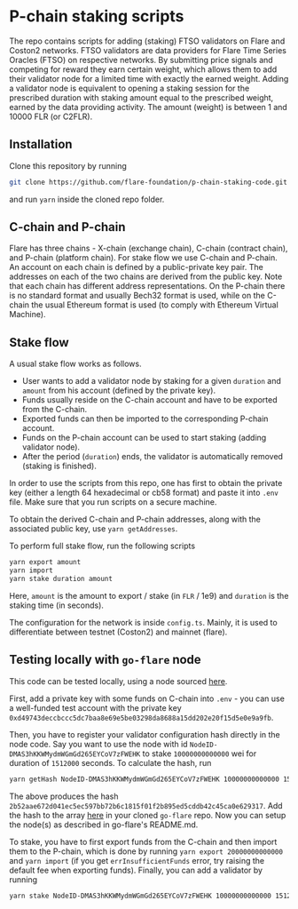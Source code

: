 # P-chain staking scripts

The repo contains scripts for adding (staking) FTSO validators on Flare and Coston2 networks. FTSO validators are data providers for Flare Time Series Oracles (FTSO) on respective networks. By submitting price signals and competing for reward they earn certain weight, which allows them to add their validator node for a limited time with exactly the earned weight. Adding a validator node is equivalent to opening a staking session for the prescribed duration with staking amount equal to the prescribed weight, earned by the data providing activity. The amount (weight) is between 1 and 10000 FLR (or C2FLR).  

## Installation
Clone this repository by running 
```bash
git clone https://github.com/flare-foundation/p-chain-staking-code.git
```
and run `yarn` inside the cloned repo folder.

## C-chain and P-chain

Flare has three chains - X-chain (exchange chain), C-chain (contract chain), and P-chain (platform chain). For stake flow we use C-chain and P-chain. 
An account on each chain is defined by a public-private key pair. The addresses on each of the two chains are derived from the public key.
Note that each chain has different address representations. On the P-chain there is no standard format and usually Bech32 format is used,
while on the C-chain the usual Ethereum format is used (to comply with Ethereum Virtual Machine).

## Stake flow

A usual stake flow works as follows.
- User wants to add a validator node by staking for a given `duration` and `amount` from his account (defined by the private key).
- Funds usually reside on the C-chain account and have to be exported from the C-chain.
- Exported funds can then be imported to the corresponding P-chain account.
- Funds on the P-chain account can be used to start staking (adding validator node).
- After the period (`duration`) ends, the validator is automatically removed (staking is finished).

In order to use the scripts from this repo, one has first to obtain the private key (either a length 64 hexadecimal or cb58 format) and paste it into `.env` file.
Make sure that you run scripts on a secure machine.

To obtain the derived C-chain and P-chain addresses, along with the associated public key, use `yarn getAddresses`.

To perform full stake flow, run the following scripts
```bash
yarn export amount
yarn import
yarn stake duration amount
```

Here, `amount` is the amount to export / stake (in `FLR` / 1e9) and `duration` is the staking time (in seconds).

The configuration for the network is inside `config.ts`. Mainly, it is used to differentiate between testnet (Coston2) and mainnet (flare).

## Testing locally with `go-flare` node

This code can be tested locally, using a node sourced [here](https://github.com/flare-foundation/go-flare).

First, add a private key with some funds on C-chain into `.env` - you can use a well-funded test account
with the private key `0xd49743deccbccc5dc7baa8e69e5be03298da8688a15dd202e20f15d5e0e9a9fb`.

Then, you have to register your validator configuration hash directly in the node code.
Say you want to use the node with id `NodeID-DMAS3hKKWMydmWGmGd265EYCoV7zFWEHK` to stake `10000000000000` wei
for duration of `1512000` seconds. To calculate the hash, run
```bash
yarn getHash NodeID-DMAS3hKKWMydmWGmGd265EYCoV7zFWEHK 10000000000000 1512000
```
The above produces the hash `2b52aae672d041ec5ec597bb72b6c1815f01f2b895ed5cddb42c45ca0e629317`.
Add the hash to the array [here](https://github.com/flare-foundation/go-flare/blob/main/avalanchego/utils/constants/validator_config.go#L76) in your cloned `go-flare` repo. Now you can setup the node(s) as described in go-flare's README.md. 

To stake, you have to first export funds from the C-chain and then import them to the P-chain, which is done by running
`yarn export 20000000000000` and `yarn import` (if you get `errInsufficientFunds` error, 
try raising the default fee when exporting funds). Finally, you can add a validator by running
```bash
yarn stake NodeID-DMAS3hKKWMydmWGmGd265EYCoV7zFWEHK 10000000000000 1512000
```
